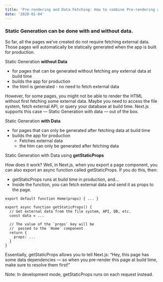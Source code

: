 ```yaml
---
title: 'Pre-rendering and Data Fetching: How to combine Pre-rendering and Data Fetching'
date: '2020-01-04'
---
```


### Static Generation can be done with and without data.

So far, all the pages we’ve created do not require fetching external data. Those pages will automatically be statically generated when the app is built for production.

Static Generation **without Data**
- for pages that can be generated without fetching any external data at build time
- builds the app for production
- the html is generated - no need to fetch external data 

However, for some pages, you might not be able to render the HTML without first fetching some external data. Maybe you need to access the file system, fetch external API, or query your database at build time. Next.js supports this case — Static Generation with data — out of the box.

Static Generation **with Data**
- for pages that can only be generated after fetching data at build time
- builds the app for production
    - Fetches external data
    - the htm can only be generated after fetching data

Static Generation with Data using **getStaticProps**

How does it work? Well, in Next.js, when you export a page component, you can also export an async function called getStaticProps. If you do this, then:

- getStaticProps runs at build time in production, and…
- Inside the function, you can fetch external data and send it as props to the page.

```
export default function Home(props) { ... }

export async function getStaticProps() {
  // Get external data from the file system, API, DB, etc.
  const data = ...

  // The value of the `props` key will be
  //  passed to the `Home` component
  return {
    props: ...
  }
}
```

Essentially, getStaticProps allows you to tell Next.js: “Hey, this page has some data dependencies — so when you pre-render this page at build time, make sure to resolve them first!”

Note: In development mode, getStaticProps runs on each request instead.